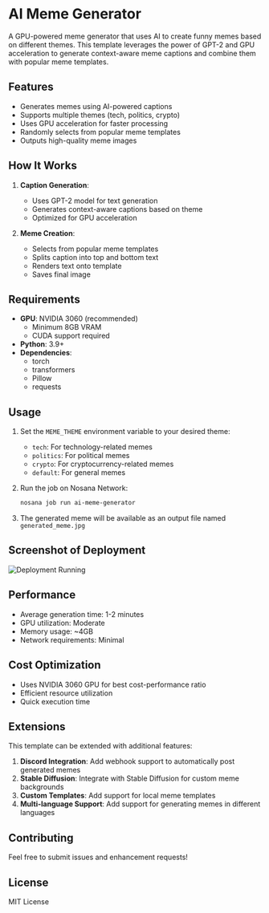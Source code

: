 # AI Meme Generator

A GPU-powered meme generator that uses AI to create funny memes based on different themes. This template leverages the power of GPT-2 and GPU acceleration to generate context-aware meme captions and combine them with popular meme templates.

## Features

- Generates memes using AI-powered captions
- Supports multiple themes (tech, politics, crypto)
- Uses GPU acceleration for faster processing
- Randomly selects from popular meme templates
- Outputs high-quality meme images

## How It Works

1. **Caption Generation**:
   - Uses GPT-2 model for text generation
   - Generates context-aware captions based on theme
   - Optimized for GPU acceleration

2. **Meme Creation**:
   - Selects from popular meme templates
   - Splits caption into top and bottom text
   - Renders text onto template
   - Saves final image

## Requirements

- **GPU**: NVIDIA 3060 (recommended)
  - Minimum 8GB VRAM
  - CUDA support required
- **Python**: 3.9+
- **Dependencies**:
  - torch
  - transformers
  - Pillow
  - requests

## Usage

1. Set the `MEME_THEME` environment variable to your desired theme:
   - `tech`: For technology-related memes
   - `politics`: For political memes
   - `crypto`: For cryptocurrency-related memes
   - `default`: For general memes

2. Run the job on Nosana Network:
   ```bash
   nosana job run ai-meme-generator
   ```

3. The generated meme will be available as an output file named `generated_meme.jpg`

## Screenshot of Deployment

![Deployment Running ]( https://drive.google.com/file/d/1VXlrgrpLSUO_S2if3tFP163YQsyFRlDq/view?usp=drivesdk )



## Performance

- Average generation time: 1-2 minutes
- GPU utilization: Moderate
- Memory usage: ~4GB
- Network requirements: Minimal

## Cost Optimization

- Uses NVIDIA 3060 GPU for best cost-performance ratio
- Efficient resource utilization
- Quick execution time

## Extensions

This template can be extended with additional features:

1. **Discord Integration**: Add webhook support to automatically post generated memes
2. **Stable Diffusion**: Integrate with Stable Diffusion for custom meme backgrounds
3. **Custom Templates**: Add support for local meme templates
4. **Multi-language Support**: Add support for generating memes in different languages

## Contributing

Feel free to submit issues and enhancement requests!

## License

MIT License 
